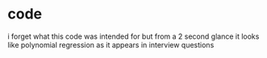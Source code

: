# code

i forget what this code was intended for but from a 2 second glance it looks like polynomial regression as it appears in interview questions

